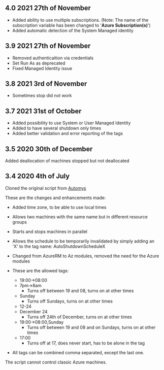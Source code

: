 ## 4.0 2021 27th of November
- Added ability to use multiple subscriptions. (Note: The name of the subscription variable has been changed to '**Azure Subscription(s)**')
- Added automatic detection of the System Managed identity

## 3.9 2021 27th of November
- Removed authenticaition via credentials
- Set Run As as deprecated
- Fixed Managed Identity issue

## 3.8 2021 3rd of November
- Sometimes stop did not work

## 3.7 2021 31st of October
- Added possibility to use System or User Managed Identity
- Added to have several shutdown only times
- Added better validation and error reporting of the tags

## 3.5 2020 30th of December
Added deallocation of machines stopped but not deallocated

## 3.4 2020 4th of July
Cloned the original script from [Automys](https://automys.com/library/asset/scheduled-virtual-machine-shutdown-startup-microsoft-azure)

These are the changes and enhancements made:
- Added time zone, to be able to use local times
- Allows two machines with the same name but in different resource groups
- Starts and stops machines in parallel
- Allows the schedule to be temporarily invalidated by simply adding an 'X' to the tag name: AutoShutdownScheduleX
- Changed from AzureRM to Az modules, removed the need for the Azure modules

- These are the allowed tags:
  - 19:00->08:00
  - 7pm->8am
    - Turns off between 19 and 08, turns on at other times
  - Sunday
    - Turns off Sundays, turns on at other times
  - 12-24
  - December 24
    - Turns off 24th of December, turns on at other times
  - 19:00->08:00,Sunday
    - Turns off between 19 and 08 and on Sundays, turns on at other times
  - 17:00
    - Turns off at 17, does never start, has to be alone in the tag
- All tags can be combined comma separated, except the last one.

The script cannot control classic Azure machines.
